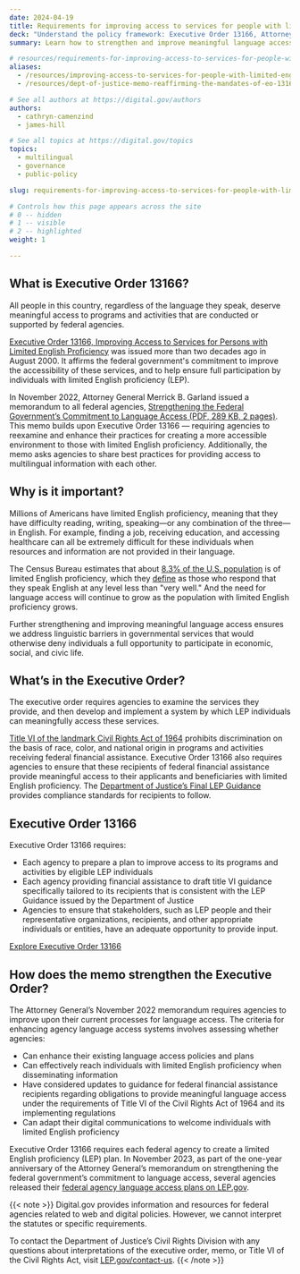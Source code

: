 ```yaml
---
date: 2024-04-19
title: Requirements for improving access to services for people with limited English proficiency (LEP)
deck: "Understand the policy framework: Executive Order 13166, Attorney General memorandum, and Title VI of the Civil Rights Act"
summary: Learn how to strengthen and improve meaningful language access for all people in the U.S., regardless of the language they speak.

# resources/requirements-for-improving-access-to-services-for-people-with-limited-english-proficiency-lep/
aliases:
  - /resources/improving-access-to-services-for-people-with-limited-english-proficiency-e-o-13166/
  - /resources/dept-of-justice-memo-reaffirming-the-mandates-of-eo-13166/

# See all authors at https://digital.gov/authors
authors:
  - cathryn-camenzind
  - james-hill

# See all topics at https://digital.gov/topics
topics:
  - multilingual
  - governance
  - public-policy

slug: requirements-for-improving-access-to-services-for-people-with-limited-english-proficiency-lep

# Controls how this page appears across the site
# 0 -- hidden
# 1 -- visible
# 2 -- highlighted
weight: 1

---
```


## What is Executive Order 13166?

All people in this country, regardless of the language they speak, deserve meaningful access to programs and activities that are conducted or supported by federal agencies.

[Executive Order 13166, Improving Access to Services for Persons with Limited English Proficiency](https://www.federalregister.gov/documents/2000/08/16/00-20938/improving-access-to-services-for-persons-with-limited-english-proficiency) was issued more than two decades ago in August 2000. It affirms the federal government's commitment to improve the accessibility of these services, and to help ensure full participation by individuals with limited English proficiency (LEP).

In November 2022, Attorney General Merrick B. Garland issued a memorandum to all federal agencies, [Strengthening the Federal Government’s Commitment to Language Access (PDF, 289 KB, 2 pages)](https://www.justice.gov/ag/file/1554086/dl). This memo builds upon Executive Order 13166 — requiring agencies to reexamine and enhance their practices for creating a more accessible environment to those with limited English proficiency. Additionally, the memo asks agencies to share best practices for providing access to multilingual information with each other.

## Why is it important?

Millions of Americans have limited English proficiency, meaning that they have difficulty reading, writing, speaking—or any combination of the three—in English. For example, finding a job, receiving education, and accessing healthcare can all be extremely difficult for these individuals when resources and information are not provided in their language.

The Census Bureau estimates that about [8.3% of the U.S. population](https://public.tableau.com/views/PeopleThatSpeakEnglishLessthanVeryWellintheUnitedStates/2018LanguageCounty?:showVizHome=no) is of limited English proficiency, which they [define](https://www.census.gov/topics/population/language-use/about/faqs.html#ti1043546883) as those who respond that they speak English at any level less than "very well." And the need for language access will continue to grow as the population with limited English proficiency grows.

Further strengthening and improving meaningful language access ensures we address linguistic barriers in governmental services that would otherwise deny individuals a full opportunity to participate in economic, social, and civic life.

## What’s in the Executive Order?

The executive order requires agencies to examine the services they provide, and then develop and implement a system by which LEP individuals can meaningfully access these services.

[Title VI of the landmark Civil Rights Act of 1964](https://www.govinfo.gov/content/pkg/USCODE-2008-title42/html/USCODE-2008-title42-chap21-subchapV.htm) prohibits discrimination on the basis of race, color, and national origin in programs and activities receiving federal financial assistance. Executive Order 13166 also requires agencies to ensure that these recipients of federal financial assistance provide meaningful access to their applicants and beneficiaries with limited English proficiency. The [Department of Justice’s Final LEP Guidance](https://www.federalregister.gov/documents/2002/06/18/02-15207/guidance-to-federal-financial-assistance-recipients-regarding-title-vi-prohibition-against-national) provides compliance standards for recipients to follow.

<article class="dg-ring">
<h2 class="dg-ring__title"><a id="executive-order-13166" class="usa-anchor"></a>Executive Order 13166</h2>

Executive Order 13166 requires:

<ul>
<li>Each agency to prepare a plan to improve access to its programs and activities by eligible LEP individuals</li>
<li>Each agency providing financial assistance to draft title VI guidance specifically tailored to its recipients that is consistent with the LEP Guidance issued by the Department of Justice</li>
<li>Agencies to ensure that stakeholders, such as LEP people and their representative organizations, recipients, and other appropriate individuals or entities, have an adequate opportunity to provide input.</li>
</ul>

<a href="https://www.federalregister.gov/documents/2000/08/16/00-20938/improving-access-to-services-for-persons-with-limited-english-proficiency">Explore Executive Order 13166</a>
</article>

## How does the memo strengthen the Executive Order?

The Attorney General’s November 2022 memorandum requires agencies to improve upon their current processes for language access. The criteria for enhancing agency language access systems involves assessing whether agencies:

* Can enhance their existing language access policies and plans
* Can effectively reach individuals with limited English proficiency when disseminating information
* Have considered updates to guidance for federal financial assistance recipients regarding obligations to provide meaningful language access under the requirements of Title VI of the Civil Rights Act of 1964 and its implementing regulations
* Can adapt their digital communications to welcome individuals with limited English proficiency

Executive Order 13166 requires each federal agency to create a limited English proficiency (LEP) plan. In November 2023, as part of the one-year anniversary of the Attorney General’s memorandum on strengthening the federal government’s commitment to language access, several agencies released their [federal agency language access plans on LEP.gov](https://www.lep.gov/language-access-plans).

{{< note >}}
Digital.gov provides information and resources for federal agencies related to web and digital policies. However, we cannot interpret the statutes or specific requirements.

To contact the Department of Justice’s Civil Rights Division with any questions about interpretations of the executive order, memo, or Title VI of the Civil Rights Act, visit <a href="https://www.lep.gov/contact-us">LEP.gov/contact-us</a>.
{{< /note >}}
